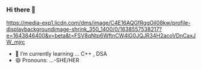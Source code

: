 ### Hi there 👋
https://media-exp1.licdn.com/dms/image/C4E16AQGfRggOiI08kw/profile-displaybackgroundimage-shrink_350_1400/0/1638557538217?e=1643846400&v=beta&t=FSV8qNtp6WftnCW4lG0JQJR34H2acoVDnCaxJW_mjrc
- 🌱 I’m currently learning ... C++ , DSA
- 😄 Pronouns: ...-SHE/HER
